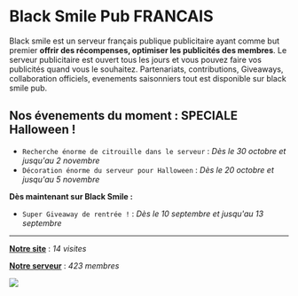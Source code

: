 # Black Smile Pub FRANCAIS

Black smile est un serveur français publique publicitaire ayant comme but premier **offrir des récompenses, optimiser les publicités des membres**. Le serveur publicitaire est ouvert tous les jours et vous pouvez faire vos publicités quand vous le souhaitez. Partenariats, contributions, Giveaways, collaboration officiels, evenements saisonniers tout est disponible sur black smile pub.

## Nos évenements du moment : **SPECIALE Halloween !**
* `Recherche énorme de citrouille dans le serveur` : _Dès le 30 octobre et jusqu'au 2 novembre_
* `Décoration énorme du serveur pour Halloween` : _Dès le 20 octobre et jusqu'au 5 novembre_

**Dès maintenant sur Black Smile :**
* `Super Giveaway de rentrée !` : _Dès le 10 septembre et jusqu'au 13 septembre_

***

**[Notre site]( http://black-smile.atspace.eu/)** : _14 visites_

**[Notre serveur](https://discord.gg/5rBZDzFGk2)** : _423 membres_

![](https://media.discordapp.net/attachments/879398389542957056/879398432316465212/IMG_20210823_181107.jpg)
